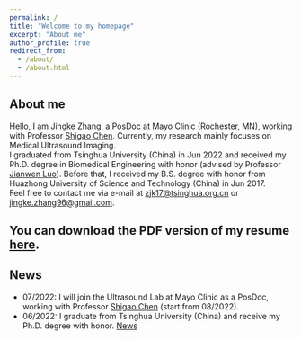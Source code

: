```yaml
---
permalink: /
title: "Welcome to my homepage"
excerpt: "About me"
author_profile: true
redirect_from: 
  - /about/
  - /about.html
---
```


## About me
Hello, I am Jingke Zhang, a PosDoc at Mayo Clinic (Rochester, MN), working with Professor [Shigao Chen](https://www.mayo.edu/research/faculty/chen-shigao-ph-d/bio-00027435). Currently, my research mainly focuses on Medical Ultrasound Imaging.  
I graduated from Tsinghua University (China) in Jun 2022 and received my Ph.D. degree in Biomedical Engineering with honor (advised by Professor [Jianwen Luo](https://www.med.tsinghua.edu.cn/en/info/1357/1469.htm)). Before that, I received my B.S. degree with honor from Huazhong University of Science and Technology (China) in Jun 2017.  
Feel free to contact me via e-mail at <zjk17@tsinghua.org.cn> or <jingke.zhang96@gmail.com>.

  
## You can download the PDF version of my resume [here](https://JingkeTHU.github.io/CV_JingkeZhang.pdf).  
  

## News
* 07/2022: I will join the Ultrasound Lab at Mayo Clinic as a PosDoc, working with Professor [Shigao Chen](https://www.mayo.edu/research/faculty/chen-shigao-ph-d/bio-00027435) (start from 08/2022).
* 06/2022: I graduate from Tsinghua University (China) and receive my Ph.D. degree with honor. [News](https://mp.weixin.qq.com/s/G3cXNY4BzEuFUjZU0fQ5Cw)

